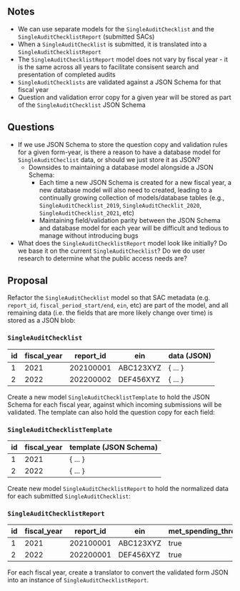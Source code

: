 ## Notes
- We can use separate models for the `SingleAuditChecklist` and the `SingleAuditChecklistReport` (submitted SACs)
- When a `SingleAuditChecklist` is submitted, it is translated into a `SingleAuditChecklistReport`
- The `SingleAuditChecklistReport` model does not vary by fiscal year - it is the same across all years to facilitate consisent search and presentation of completed audits
- `SingleAuditChecklists` are validated against a JSON Schema for that fiscal year
- Question and validation error copy for a given year will be stored as part of the `SingleAuditChecklist` JSON Schema


## Questions
- If we use JSON Schema to store the question copy and validation rules for a given form-year, is there a reason to have a database model for `SingleAuditCheclist` data, or should we just store it as JSON?
  - Downsides to maintaining a database model alongside a JSON Schema:
    - Each time a new JSON Schema is created for a new fiscal year, a new database model will also need to created, leading to a continually growing collection of models/database tables (e.g., `SingleAuditChecklist_2019`, `SingleAuditChecklit_2020`, `SingleAuditChecklist_2021`, etc)
    - Maintaining field/validation parity between the JSON Schema and database model for each year will be difficult and tedious to manage without introducing bugs
- What does the `SingleAuditChecklistReport` model look like initially? Do we base it on the current `SingleAuditChecklist`? Do we do user research to determine what the public access needs are?


## Proposal

Refactor the `SingleAuditChecklist` model so that SAC metadata (e.g. `report_id`, `fiscal_period_start/end`, `ein`, etc) are part of the model, and all remaining data (i.e. the fields that are more likely change over time) is stored as a JSON blob:

### `SingleAuditChecklist`
| id | fiscal_year | report_id | ein | data (JSON) |
| -- | ----------- | --------- | --- | ---- |
| 1 | 2021 | 202100001 | ABC123XYZ | { ... } |
| 2 | 2022 | 202200002 | DEF456XYZ | { ... } |

Create a new model `SingleAuditChecklistTemplate` to hold the JSON Schema for each fiscal year, against which incoming submissions will be validated. The template can also hold the question copy for each field:

### `SingleAuditChecklistTemplate`
| id | fiscal_year | template (JSON Schema) |
| -- | ----------- | -------- |
| 1 | 2021 | { ... } |
| 2 | 2022 | { ... } |

Create new model `SingleAuditChecklistReport` to hold the normalized data for each submitted `SingleAuditChecklist`:

### `SingleAuditChecklistReport`
| id | fiscal_year | report_id | ein | met_spending_threshold | etc |
| -- | ----------- | --------- | --- | ---------------------- | --- |
| 1 | 2021 | 202100001 | ABC123XYZ | true | ... |
| 2 | 2022 | 202200001 | DEF456XYZ | true | ... |

For each fiscal year, create a translator to convert the validated form JSON into an instance of `SingleAuditChecklistReport`.


